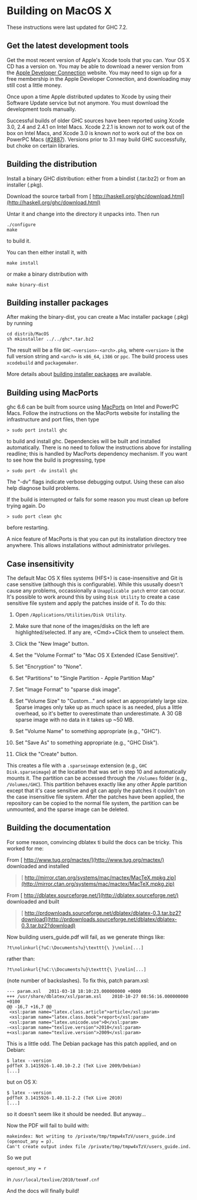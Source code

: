 # Building on MacOS X


These instructions were last updated for GHC 7.2.

## Get the latest development tools


Get the most recent version of Apple's Xcode tools that you can. Your OS X CD has a version on. You may be able to download a newer version from the [ Apple Developer Connection](http://developer.apple.com/tools/xcode) website. You may need to sign up for a free membership in the Apple Developer Connection, and downloading may still cost a little money.


Once upon a time Apple distributed updates to Xcode by using their Software Update service but not anymore. You must download the development tools manually.


Successful builds of older GHC sources have been reported using Xcode 3.0, 2.4 and 2.4.1 on Intel Macs. Xcode 2.2.1 is known *not* to work out of the box on Intel Macs, and Xcode 3.0 is known *not* to work out of the box on PowerPC Macs ([\#2887](https://gitlab.haskell.org//ghc/ghc/issues/2887)). Versions prior to 3.1 may build GHC successfully, but choke on certain libraries.

## Building the distribution


Install a binary GHC distribution: either from a bindist (.tar.bz2) or from an installer (.pkg).


Download the source tarball from [ http://haskell.org/ghc/download.html](http://haskell.org/ghc/download.html)


Untar it and change into the directory it unpacks into. Then run

```wiki
./configure
make
```


to build it.


You can then either install it, with

```wiki
make install
```


or make a binary distribution with

```wiki
make binary-dist
```

## Building installer packages


After making the binary-dist, you can create a Mac installer package (.pkg) by running

```wiki
cd distrib/MacOS
sh mkinstaller ../../ghc*.tar.bz2
```


The result will be a file `GHC-<version>-<arch>.pkg`, where `<version>` is the full version string and `<arch>` is `x86_64`, `i386` or `ppc`. The build process uses `xcodebuild` and `packagemaker`.


More details about [building installer packages](building/mac-osx/installer) are available.

## Building using MacPorts


ghc 6.6 can be built from source using [ MacPorts](http://macports.org) on Intel and PowerPC Macs.
Follow the instructions on the MacPorts website for installing the infrastructure and port files,
then type

` > sudo port install ghc `


to build and install ghc.  Dependencies will be built and installed automatically. There is
no need to follow the instructions above for installing readline; this is handled by
MacPorts dependency mechanism.  If you want to see how the build is progressing, type

` > sudo port -dv install ghc `


The "-dv" flags indicate verbose debugging output.  Using these can also help diagnose build problems.


If the build is interrupted or fails for some reason you must clean up before trying again. Do

` > sudo port clean ghc `


before restarting.


A nice feature of MacPorts is that you can put its installation directory tree anywhere.
This allows installations without administrator privileges.

## Case insensitivity


The default Mac OS X files systems (HFS+) is case-insensitive and Git is case sensitive (although this is configurable).  While this ususally doesn't cause any problems, occassionally a `Unapplicable patch` error can occur.  It's possible to work around this by using `Disk Utility` to create a case sensitive file system and apply the patches inside of it.  To do this:

1. Open `/Applications/Utilities/Disk Utility`.
1. Make sure that none of the images/disks on the left are highlighted/selected.  If any are, \<Cmd\>+Click them to unselect them.
1. Click the "New Image" button.
1. Set the "Volume Format" to "Mac OS X Extended (Case Sensitive)".
1. Set "Encryption" to "None".

1. Set "Partitions" to "Single Partition - Apple Partition Map"
1. Set "Image Format" to "sparse disk image".
1. Set "Volume Size" to "Custom..." and select an appropriately large size.  Sparse images only take up as much space is as needed, plus a little overhead, so it's better to overestimate than underestimate.  A 30 GB sparse image with no data in it takes up \~50 MB.
1. Set "Volume Name" to something appropriate (e.g., "GHC").
1. Set "Save As" to something appropriate (e.g., "GHC Disk").
1. Click the "Create" button.


This creates a file with a `.sparseimage` extension (e.g., `GHC Disk.sparseimage`) at the location that was set in step 10 and automatically mounts it.  The partition can be accessed through the `/Volumes` folder (e.g., `/Volumes/GHC`).  This partition behaves exactly like any other Apple partition except that it's case sensitive and git can apply the patches it couldn't on the case insensitive file system.  After the patches have been applied, the repository can be copied to the normal file system, the partition can be unmounted, and the sparse image can be deleted.

## Building the documentation


For some reason, convincing dblatex ti build the docs can be tricky. This worked for me:


From [ http://www.tug.org/mactex/](http://www.tug.org/mactex/) downloaded and installed

> [ http://mirror.ctan.org/systems/mac/mactex/MacTeX.mpkg.zip](http://mirror.ctan.org/systems/mac/mactex/MacTeX.mpkg.zip)


From [ http://dblatex.sourceforge.net/](http://dblatex.sourceforge.net/) downloaded and built

> [ http://prdownloads.sourceforge.net/dblatex/dblatex-0.3.tar.bz2?download](http://prdownloads.sourceforge.net/dblatex/dblatex-0.3.tar.bz2?download)


Now building users_guide.pdf will fail, as we generate things like:

```wiki
?t\nolinkurl{?uC:\Documents?u}\texttt{\ }\nolin[...]
```


rather than:

```wiki
?t\nolinkurl{?uC:\\Documents?u}\texttt{\ }\nolin[...]
```


(note number of backslashes). To fix this, patch param.xsl:

```wiki
--- param.xsl   2011-03-18 18:10:23.000000000 +0000
+++ /usr/share/dblatex/xsl/param.xsl    2010-10-27 08:56:16.000000000 +0100
@@ -16,7 +16,7 @@
 <xsl:param name="latex.class.article">article</xsl:param>
 <xsl:param name="latex.class.book">report</xsl:param>
 <xsl:param name="latex.unicode.use">0</xsl:param>
-<xsl:param name="texlive.version">2010</xsl:param>
+<xsl:param name="texlive.version">2009</xsl:param>
```


This is a little odd. The Debian package has this patch applied, and on
Debian:

```wiki
$ latex --version
pdfTeX 3.1415926-1.40.10-2.2 (TeX Live 2009/Debian)
[...]
```


but on OS X:

```wiki
$ latex --version
pdfTeX 3.1415926-1.40.11-2.2 (TeX Live 2010)
[...]
```


so it doesn't seem like it should be needed. But anyway...


Now the PDF will fail to build with:

```wiki
makeindex: Not writing to /private/tmp/tmpw4xTzV/users_guide.ind (openout_any = p).
Can't create output index file /private/tmp/tmpw4xTzV/users_guide.ind.
```


So we put

```wiki
openout_any = r
```


in `/usr/local/texlive/2010/texmf.cnf`


And the docs will finally build!
